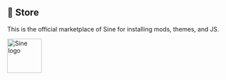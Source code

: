 ## 🛒 Store
This is the official marketplace of Sine for installing mods, themes, and JS.

<img src="https://github.com/user-attachments/assets/87b7dede-1ac7-4122-bcd9-fc18d3dffeb1" alt="Sine logo" width="80">
